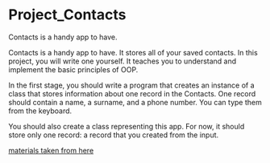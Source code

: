 # Project_Contacts
Contacts is a handy app to have.

Contacts is a handy app to have. It stores all of your saved contacts. In this project, you will write one yourself. It teaches you to understand and implement the basic principles of OOP.

In the first stage, you should write a program that creates an instance of a class that stores information about one record in the Contacts. One record should contain a name, a surname, and a phone number. You can type them from the keyboard.

You should also create a class representing this app. For now, it should store only one record: a record that you created from the input.

[materials taken from here](https://hyperskill.org/projects/43/stages/228/implement)
